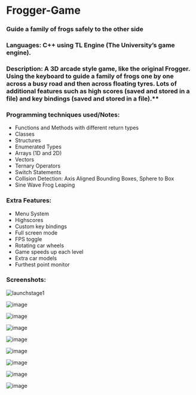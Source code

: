 # Frogger-Game
### **Guide a family of frogs safely to the other side**

### **Languages:** C++ using TL Engine (The University’s game engine).

### **Description**: A 3D arcade style game, like the original Frogger. Using the keyboard to guide a family of frogs one by one across a busy road and then across floating tyres. Lots of additional features such as high scores (saved and stored in a file) and key bindings (saved and stored in a file).**

### **Programming techniques used/Notes:**

- Functions and Methods with different return types
- Classes
- Structures
- Enumerated Types
- Arrays (1D and 2D)
- Vectors
- Ternary Operators
- Switch Statements
- Collision Detection:  Axis Aligned Bounding Boxes, Sphere to Box
- Sine Wave Frog Leaping

### **Extra Features:**
- Menu System
- Highscores
- Custom key bindings
- Full screen mode
- FPS toggle
- Rotating car wheels
- Game speeds up each level
- Extra car models
- Furthest point monitor


### **Screenshots:**

![launchstage1](https://user-images.githubusercontent.com/13036791/35815786-3bbf5980-0a91-11e8-925d-008dd9903e85.png)

![image](https://user-images.githubusercontent.com/13036791/35816737-6c525d2a-0a93-11e8-9829-93236ac87502.png)

![image](https://user-images.githubusercontent.com/13036791/35816757-7825724a-0a93-11e8-8816-9464d74272ca.png)

![image](https://user-images.githubusercontent.com/13036791/35816788-894774e2-0a93-11e8-9689-ac4de10fb317.png)

![image](https://user-images.githubusercontent.com/13036791/35816802-90e9c39e-0a93-11e8-9339-deaea5cc898e.png)

![image](https://user-images.githubusercontent.com/13036791/35816842-a7e8e14c-0a93-11e8-9f99-9accd8b058d3.png)

![image](https://user-images.githubusercontent.com/13036791/35816858-b6d4524a-0a93-11e8-8149-b0726e5ae609.png)

![image](https://user-images.githubusercontent.com/13036791/35816877-c2f22750-0a93-11e8-9272-7cfa18211382.png)

![image](https://user-images.githubusercontent.com/13036791/35816986-07fa1952-0a94-11e8-9091-9dd597cc62a8.png)

